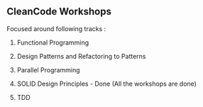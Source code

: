 ## CleanCode Workshops

Focused around following tracks :

1. Functional Programming

2. Design Patterns and Refactoring to Patterns

3. Parallel Programming

4. SOLID Design Principles - Done (All the workshops are done)

5. TDD

   ​
